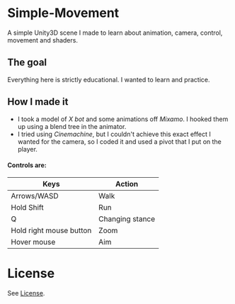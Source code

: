 # Simple-Movement
A simple Unity3D scene I made to learn about animation, camera, control, movement and shaders.

## The goal
Everything here is strictly educational. I wanted to learn and practice.

## How I made it
- I took a model of *X bot* and some animations off *Mixamo*. I hooked them up using a blend tree in the animator. 
- I tried using *Cinemachine*, but I couldn't achieve this exact effect I wanted for the camera, so I coded it and used a pivot that I put on the player.

#### Controls are:
| Keys  |Action |
|--------- | ---------|
| Arrows/WASD | Walk |
| Hold Shift | Run | 
| Q | Changing stance |
| Hold right mouse button | Zoom |
| Hover mouse | Aim |

# License
See [License](LICENSE).
